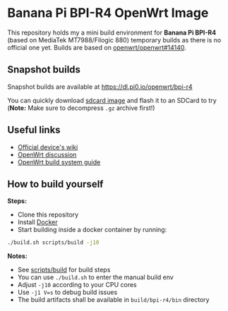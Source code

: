# Banana Pi BPI-R4 OpenWrt Image

This repository holds my a mini build environment for **Banana Pi BPI-R4** (based on MediaTek MT7988/Filogic 880) temporary builds as there is no official one yet. Builds are  based on [openwrt/openwrt#14140](https://github.com/openwrt/openwrt/pull/14140).

## Snapshot builds

Snapshot builds are available at https://dl.pi0.io/openwrt/bpi-r4

You can quickly download [sdcard image](https://dl.pi0.io/openwrt/bpi-r4/targets/mediatek/filogic//openwrt-mediatek-filogic-bananapi_bpi-r4-sdcard.img.gz) and flash it to an SDCard to try (**Note:** Make sure to decompress `.gz` archive first!)

## Useful links

- [Official device's wiki](https://wiki.banana-pi.org/Banana_Pi_BPI-R4)
- [OpenWrt discussion](https://forum.openwrt.org/t/a-new-dual-10g-router-based-on-filogic-880-banana-pi-bpi-r4/163861/112)
- [OpenWrt build system guide](https://openwrt.org/docs/guide-developer/toolchain/use-buildsystem)

## How to build yourself

**Steps:**

- Clone this repository
- Install [Docker](https://www.docker.com/get-started/)
- Start building inside a docker container by running:

```sh
./build.sh scripts/build -j10
```

**Notes:**

- See [scripts/build](./scripts/build) for build steps
- You can use `./build.sh` to enter the manual build env
- Adjust `-j10` according to your CPU cores
- Use `-j1 V=s` to debug build issues
- The build artifacts shall be available in `build/bpi-r4/bin` directory
